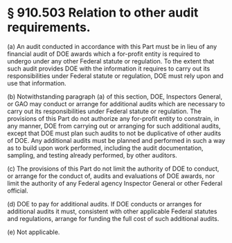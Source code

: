 # § 910.503   Relation to other audit requirements.

(a) An audit conducted in accordance with this Part must be in lieu of any financial audit of DOE awards which a for-profit entity is required to undergo under any other Federal statute or regulation. To the extent that such audit provides DOE with the information it requires to carry out its responsibilities under Federal statute or regulation, DOE must rely upon and use that information.


(b) Notwithstanding paragraph (a) of this section, DOE, Inspectors General, or GAO may conduct or arrange for additional audits which are necessary to carry out its responsibilities under Federal statute or regulation. The provisions of this Part do not authorize any for-profit entity to constrain, in any manner, DOE from carrying out or arranging for such additional audits, except that DOE must plan such audits to not be duplicative of other audits of DOE. Any additional audits must be planned and performed in such a way as to build upon work performed, including the audit documentation, sampling, and testing already performed, by other auditors.


(c) The provisions of this Part do not limit the authority of DOE to conduct, or arrange for the conduct of, audits and evaluations of DOE awards, nor limit the authority of any Federal agency Inspector General or other Federal official.


(d) DOE to pay for additional audits. If DOE conducts or arranges for additional audits it must, consistent with other applicable Federal statutes and regulations, arrange for funding the full cost of such additional audits.


(e) Not applicable.





